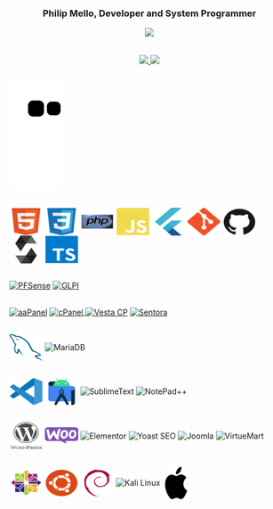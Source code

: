 ### <p align="center">Philip Mello, Developer and System Programmer</p>

<div align="center">
   <a href="https://www.linkedin.com/in/philipmello" target="_blank"><img src="https://img.shields.io/badge/-LinkedIn-%230077B5?style=for-the-badge&logo=linkedin&logoColor=white" target="_blank"></a> 
</div>

##

<div align="center">
  <a href="https://github.com/philipmello">
  <img height="180em" src="https://github-readme-stats.vercel.app/api?username=philipmello&show_icons=true&theme=tokyonight&include_all_commits=true&count_private=true"/>
  <img height="180em" src="https://github-readme-stats.vercel.app/api/top-langs/?username=philipmello&layout=compact&langs_count=7&theme=tokyonight"/></a>
</div>

##
![Snake animation](https://github.com/philipmello/philipmello/blob/output/github-contribution-grid-snake.svg)

<div style="display: inline_block"><br>
  <img align="center" alt="HTML" height="50" width="60" src="https://raw.githubusercontent.com/devicons/devicon/master/icons/html5/html5-original.svg">
  <img align="center" alt="CSS" height="50" width="60" src="https://raw.githubusercontent.com/devicons/devicon/master/icons/css3/css3-original.svg">
  <img align="center" alt="PHP" height="50" width="60" src="https://raw.githubusercontent.com/devicons/devicon/master/icons/php/php-original.svg">
  <img align="center" alt="Js" height="50" width="60" src="https://raw.githubusercontent.com/devicons/devicon/master/icons/javascript/javascript-plain.svg">
  <img align="center" alt="Flutter" height="50" width="60" src="https://raw.githubusercontent.com/devicons/devicon/master/icons/flutter/flutter-original.svg">
  <img align="center" alt="Git" height="50" width="60" src="https://raw.githubusercontent.com/devicons/devicon/master/icons/git/git-original.svg">
  <img align="center" alt="GitHub" height="50" width="60" src="https://raw.githubusercontent.com/devicons/devicon/master/icons/github/github-original.svg">
  <img align="center" alt="Solidity" height="50" width="60" src="https://raw.githubusercontent.com/devicons/devicon/master/icons/solidity/solidity-original.svg">
  <img align="center" alt="Ts" height="50" width="60" src="https://raw.githubusercontent.com/devicons/devicon/master/icons/typescript/typescript-plain.svg">
  <!--<img align="center" alt="React" height="50" width="60" src="https://raw.githubusercontent.com/devicons/devicon/master/icons/react/react-original.svg">
  <img align="center" alt="Python" height="50" width="60" src="https://raw.githubusercontent.com/devicons/devicon/master/icons/python/python-original.svg">
  <img align="center" alt="Csharp" height="50" width="60" src="https://raw.githubusercontent.com/devicons/devicon/master/icons/csharp/csharp-original.svg">-->
</div>
  
##

<div>
  <a href="https://www.pfsense.org/"><img align="center" alt="PFSense" height="40" width="120" src="https://upload.wikimedia.org/wikipedia/commons/thumb/b/b9/PfSense_logo.png/1200px-PfSense_logo.png"></a>
  <a href="https://github.com/PhilipMello/philipmello/tree/main/GLPI"><img align="center" alt="GLPI" height="40" width="120" src="https://glpi-project.org/wp-content/uploads/GLPI_Logo-color.png"></a>
</div>

##
  
<div>
  <a href="https://github.com/PhilipMello/philipmello/tree/main/aaPanel"><img align="center" alt="aaPanel" src="https://www.aapanel.com/static/images/aaPanel.png"></a>
  <a href="https://github.com/PhilipMello/philipmello/tree/main/cpanel"><img align="center" alt="cPanel" height="40" width="120" src="https://iconape.com/wp-content/files/qt/370760/svg/370760.svg">
  <a href="https://github.com/PhilipMello/philipmello/tree/main/Vesta"><img align="center" alt="Vesta CP" src="https://vestacp.com/img/vesta_logo.png"></a>
  <a href="https://github.com/PhilipMello/philipmello/tree/main/Sentora"><img align="center" alt="Sentora" src="http://www.sentora.org/img/sentora_logo.png"></a>  
</div>
 
## 
  
<div>
  <img align="center" alt="MySql" height="50" width="60" src="https://raw.githubusercontent.com/devicons/devicon/master/icons/mysql/mysql-original.svg">
  <img align="center" alt="MariaDB" height="50" width="60" src="https://iconape.com/wp-content/files/el/350134/svg/350134.svg">
</div>

 ##
  
<div>
  <img align="center" alt="VSCode" height="50" width="60" src="https://raw.githubusercontent.com/devicons/devicon/master/icons/vscode/vscode-original.svg">
  <img align="center" alt="Android Studio" height="50" width="60" src="https://raw.githubusercontent.com/devicons/devicon/master/icons/androidstudio/androidstudio-original.svg">
  <img align="center" alt="SublimeText" height="50" width="60" src="https://iconape.com/wp-content/files/yy/99728/svg/sublime-text.svg">
  <img align="center" alt="NotePad++" height="50" width="60" src="https://upload.wikimedia.org/wikipedia/commons/thumb/6/69/Notepad%2B%2B_Logo.svg/512px-Notepad%2B%2B_Logo.svg.png?20210414160502">
</div>

 ##
  
 <div>
   <img align="center" alt="WordPress" height="50" width="60" src="https://raw.githubusercontent.com/devicons/devicon/master/icons/wordpress/wordpress-original.svg">
   <img align="center" alt="WooCommerce" height="50" width="60" src="https://raw.githubusercontent.com/devicons/devicon/master/icons/woocommerce/woocommerce-original.svg">
   <img align="center" alt="Elementor" height="50" width="60" src="https://iconape.com/wp-content/files/gj/11489/svg/elementor.svg">
   <img align="center" alt="Yoast SEO" height="50" width="60" src="https://iconape.com/wp-content/files/gm/11804/svg/yoast.svg">
   <img align="center" alt="Joomla" height="50" width="60" src="https://iconape.com/wp-content/files/eh/371238/svg/371238.svg">
   <img align="center" alt="VirtueMart" height="50" width="60" src="https://dev.virtuemart.net/attachments/download/3/cart_badge.png">
 </div>
 
 ## 
  
 <div>
   <img align="center" alt="CentOS" height="50" width="60" src="https://raw.githubusercontent.com/devicons/devicon/master/icons/centos/centos-original.svg">
   <img align="center" alt="Ubuntu" height="50" width="60" src="https://raw.githubusercontent.com/devicons/devicon/master/icons/ubuntu/ubuntu-plain.svg">
   <img align="center" alt="debian" height="50" width="60" src="https://raw.githubusercontent.com/devicons/devicon/master/icons/debian/debian-original.svg">
   <img align="center" alt="Kali Linux" height="60" width="50" src="https://iconape.com/wp-content/files/aa/353176/svg/353176.svg">
   <img align="center" alt="Apple" height="60" width="50" src="https://raw.githubusercontent.com/devicons/devicon/master/icons/apple/apple-original.svg">
 </div>

